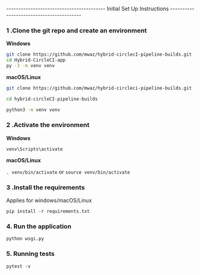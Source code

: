 ----------------------------------------- Initial Set Up Instructions -----------------------------------------


### 1 .Clone the git repo and create an environment 
                    
**Windows**
          
```bash
git clone https://github.com/mwaz/hybrid-circlecI-pipeline-builds.git
cd Hybrid-CircleCI-app
py -3 -m venv venv
```
          
**macOS/Linux**
          
```bash
git clone https://github.com/mwaz/hybrid-circleci-pipeline-builds.git

cd hybrid-circleCI-pipeline-builds

python3 -m venv venv
```

### 2 .Activate the environment
          
**Windows** 

```venv\Scripts\activate```
          
**macOS/Linux**

```. venv/bin/activate```
or
```source venv/bin/activate```

### 3 .Install the requirements

Applies for windows/macOS/Linux

```pip install -r requirements.txt```


### 4. Run the application 


`python wsgi.py`

### 5. Running tests

`pytest -v`
